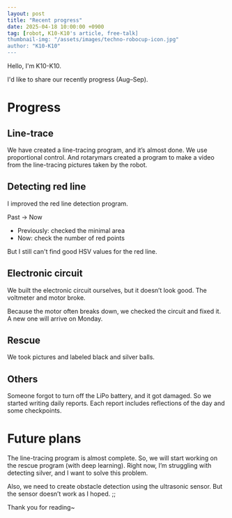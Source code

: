 ```yaml
---
layout: post
title: "Recent progress"
date: 2025-04-18 10:00:00 +0900
tag: [robot, K10-K10's article, free-talk]
thumbnail-img: "/assets/images/techno-robocup-icon.jpg"
author: "K10-K10"
---
```

Hello, I'm K10-K10.

I'd like to share our recently progress (Aug–Sep).

# Progress

## Line-trace

We have created a line-tracing program, and it’s almost done.
We use proportional control.
And rotarymars created a program to make a video from the line-tracing pictures taken by the robot.

## Detecting red line

I improved the red line detection program.

Past → Now

- Previously: checked the minimal area
- Now: check the number of red points

But I still can't find good HSV values for the red line.

## Electronic circuit

We built the electronic circuit ourselves, but it doesn’t look good.
The voltmeter and motor broke.

Because the motor often breaks down, we checked the circuit and fixed it.
A new one will arrive on Monday.

## Rescue

We took pictures and labeled black and silver balls.

## Others

Someone forgot to turn off the LiPo battery, and it got damaged.
So we started writing daily reports.
Each report includes reflections of the day and some checkpoints.


# Future plans

The line-tracing program is almost complete.
So, we will start working on the rescue program (with deep learning).
Right now, I’m struggling with detecting silver, and I want to solve this problem.

Also, we need to create obstacle detection using the ultrasonic sensor.
But the sensor doesn’t work as I hoped. ;;

Thank you for reading~

